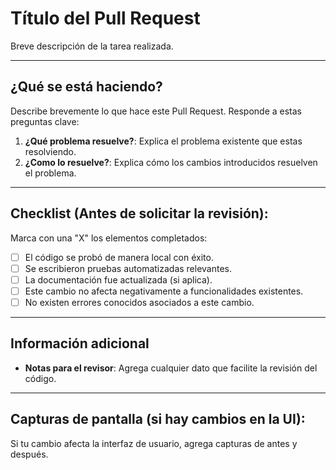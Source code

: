 # Título del Pull Request
Breve descripción de la tarea realizada.

---

## ¿Qué se está haciendo?
Describe brevemente lo que hace este Pull Request. Responde a estas preguntas clave:
1. **¿Qué problema resuelve?**: Explica el problema existente que estas resolviendo.
2. **¿Como lo resuelve?**: Explica cómo los cambios introducidos resuelven el problema.

---

## Checklist (Antes de solicitar la revisión):
Marca con una "X" los elementos completados:
- [ ] El código se probó de manera local con éxito.
- [ ] Se escribieron pruebas automatizadas relevantes.
- [ ] La documentación fue actualizada (si aplica).
- [ ] Este cambio no afecta negativamente a funcionalidades existentes.
- [ ] No existen errores conocidos asociados a este cambio.

---

## Información adicional
- **Notas para el revisor**: Agrega cualquier dato que facilite la revisión del código.

---

## Capturas de pantalla (si hay cambios en la UI):
Si tu cambio afecta la interfaz de usuario, agrega capturas de antes y después.
